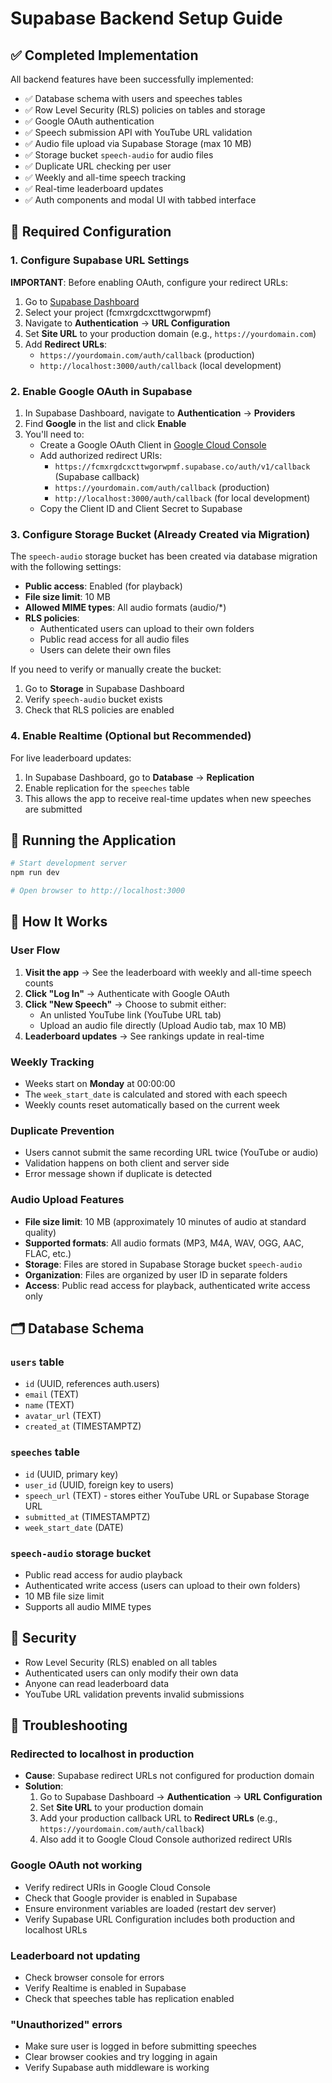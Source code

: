 # Supabase Backend Setup Guide

## ✅ Completed Implementation

All backend features have been successfully implemented:

- ✅ Database schema with users and speeches tables
- ✅ Row Level Security (RLS) policies on tables and storage
- ✅ Google OAuth authentication
- ✅ Speech submission API with YouTube URL validation
- ✅ Audio file upload via Supabase Storage (max 10 MB)
- ✅ Storage bucket `speech-audio` for audio files
- ✅ Duplicate URL checking per user
- ✅ Weekly and all-time speech tracking
- ✅ Real-time leaderboard updates
- ✅ Auth components and modal UI with tabbed interface

## 🔧 Required Configuration

### 1. Configure Supabase URL Settings

**IMPORTANT**: Before enabling OAuth, configure your redirect URLs:

1. Go to [Supabase Dashboard](https://supabase.com/dashboard)
2. Select your project (fcmxrgdcxcttwgorwpmf)
3. Navigate to **Authentication** → **URL Configuration**
4. Set **Site URL** to your production domain (e.g., `https://yourdomain.com`)
5. Add **Redirect URLs**:
   - `https://yourdomain.com/auth/callback` (production)
   - `http://localhost:3000/auth/callback` (local development)

### 2. Enable Google OAuth in Supabase

1. In Supabase Dashboard, navigate to **Authentication** → **Providers**
2. Find **Google** in the list and click **Enable**
3. You&apos;ll need to:
   - Create a Google OAuth Client in [Google Cloud Console](https://console.cloud.google.com/)
   - Add authorized redirect URIs:
     - `https://fcmxrgdcxcttwgorwpmf.supabase.co/auth/v1/callback` (Supabase callback)
     - `https://yourdomain.com/auth/callback` (production)
     - `http://localhost:3000/auth/callback` (for local development)
   - Copy the Client ID and Client Secret to Supabase

### 3. Configure Storage Bucket (Already Created via Migration)

The `speech-audio` storage bucket has been created via database migration with the following settings:
- **Public access**: Enabled (for playback)
- **File size limit**: 10 MB
- **Allowed MIME types**: All audio formats (audio/*)
- **RLS policies**: 
  - Authenticated users can upload to their own folders
  - Public read access for all audio files
  - Users can delete their own files

If you need to verify or manually create the bucket:
1. Go to **Storage** in Supabase Dashboard
2. Verify `speech-audio` bucket exists
3. Check that RLS policies are enabled

### 4. Enable Realtime (Optional but Recommended)

For live leaderboard updates:

1. In Supabase Dashboard, go to **Database** → **Replication**
2. Enable replication for the `speeches` table
3. This allows the app to receive real-time updates when new speeches are submitted

## 🚀 Running the Application

```bash
# Start development server
npm run dev

# Open browser to http://localhost:3000
```

## 📝 How It Works

### User Flow

1. **Visit the app** → See the leaderboard with weekly and all-time speech counts
2. **Click &quot;Log In&quot;** → Authenticate with Google OAuth
3. **Click &quot;New Speech&quot;** → Choose to submit either:
   - An unlisted YouTube link (YouTube URL tab)
   - Upload an audio file directly (Upload Audio tab, max 10 MB)
4. **Leaderboard updates** → See rankings update in real-time

### Weekly Tracking

- Weeks start on **Monday** at 00:00:00
- The `week_start_date` is calculated and stored with each speech
- Weekly counts reset automatically based on the current week

### Duplicate Prevention

- Users cannot submit the same recording URL twice (YouTube or audio)
- Validation happens on both client and server side
- Error message shown if duplicate is detected

### Audio Upload Features

- **File size limit**: 10 MB (approximately 10 minutes of audio at standard quality)
- **Supported formats**: All audio formats (MP3, M4A, WAV, OGG, AAC, FLAC, etc.)
- **Storage**: Files are stored in Supabase Storage bucket `speech-audio`
- **Organization**: Files are organized by user ID in separate folders
- **Access**: Public read access for playback, authenticated write access only

## 🗂️ Database Schema

### `users` table
- `id` (UUID, references auth.users)
- `email` (TEXT)
- `name` (TEXT)
- `avatar_url` (TEXT)
- `created_at` (TIMESTAMPTZ)

### `speeches` table
- `id` (UUID, primary key)
- `user_id` (UUID, foreign key to users)
- `speech_url` (TEXT) - stores either YouTube URL or Supabase Storage URL
- `submitted_at` (TIMESTAMPTZ)
- `week_start_date` (DATE)

### `speech-audio` storage bucket
- Public read access for audio playback
- Authenticated write access (users can upload to their own folders)
- 10 MB file size limit
- Supports all audio MIME types

## 🔐 Security

- Row Level Security (RLS) enabled on all tables
- Authenticated users can only modify their own data
- Anyone can read leaderboard data
- YouTube URL validation prevents invalid submissions

## 🐛 Troubleshooting

### Redirected to localhost in production
- **Cause**: Supabase redirect URLs not configured for production domain
- **Solution**: 
  1. Go to Supabase Dashboard → **Authentication** → **URL Configuration**
  2. Set **Site URL** to your production domain
  3. Add your production callback URL to **Redirect URLs** (e.g., `https://yourdomain.com/auth/callback`)
  4. Also add it to Google Cloud Console authorized redirect URIs

### Google OAuth not working
- Verify redirect URIs in Google Cloud Console
- Check that Google provider is enabled in Supabase
- Ensure environment variables are loaded (restart dev server)
- Verify Supabase URL Configuration includes both production and localhost URLs

### Leaderboard not updating
- Check browser console for errors
- Verify Realtime is enabled in Supabase
- Check that speeches table has replication enabled

### &quot;Unauthorized&quot; errors
- Make sure user is logged in before submitting speeches
- Clear browser cookies and try logging in again
- Verify Supabase auth middleware is working

